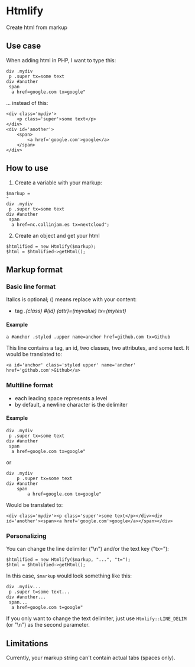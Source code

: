 # Htmlify
Create html from markup

## Use case
When adding html in PHP, I want to type this:

```
div .mydiv
 p .super tx=some text
div #another
 span
  a href=google.com tx=google"
```

... instead of this:

```
<div class='mydiv'>
    <p class='super'>some text</p>
</div>
<div id='another'>
    <span>
        <a href='google.com'>google</a>
    </span>
</div>
```

## How to use
1. Create a variable with your markup:

```
$markup = 
"
div .mydiv
 p .super tx=some text
div #another
 span
  a href=nc.collinjam.es tx=nextcloud";
```

2. Create an object and get your html

```
$htmlified = new Htmlify($markup);
$html = $htmlified->getHtml();
```

## Markup format
### Basic line format
Italics is optional; () means replace with your content:
- tag *.(class)* *#(id)* *(attr)=(myvalue)* *tx=(mytext)*

#### Example

```
a #anchor .styled .upper name=anchor href=github.com tx=Github
```

This line contains a tag, an id, two classes, two attributes, and some text.
It would be translated to:

```
<a id='anchor' class='styled upper' name='anchor' href='github.com'>Github</a>
```

### Multiline format
- each leading space represents a level
- by default, a newline character is the delimiter

#### Example

```
div .mydiv
 p .super tx=some text
div #another
 span
  a href=google.com tx=google"
```
or
```
div .mydiv
    p .super tx=some text
div #another
    span
        a href=google.com tx=google"
```

Would be translated to:

```
<div class='mydiv'><p class='super'>some text</p></div><div id='another'><span><a href='google.com'>google</a></span></div>
```

### Personalizing
You can change the line delimiter ("\n") and/or the text key ("tx="):

```
$htmlified = new Htmlify($markup, "...", "t=");
$html = $htmlified->getHtml();
```

In this case, `$markup` would look something like this:
```
div .mydiv...
 p .super t=some text...
div #another...
 span...
  a href=google.com t=google"
```

If you only want to change the text delimiter, just use `Htmlify::LINE_DELIM` (or "\n") as the second parameter.

## Limitations
Currently, your markup string can't contain actual tabs (spaces only).
